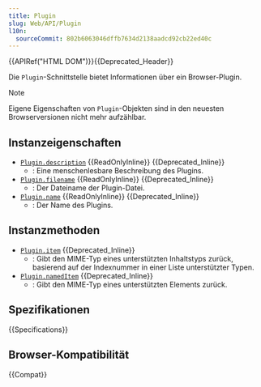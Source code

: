 ```yaml
---
title: Plugin
slug: Web/API/Plugin
l10n:
  sourceCommit: 802b6063046dffb7634d2138aadcd92cb22ed40c
---
```


{{APIRef("HTML DOM")}}{{Deprecated_Header}}

Die `Plugin`-Schnittstelle bietet Informationen über ein Browser-Plugin.

> [!NOTE]
> Eigene Eigenschaften von `Plugin`-Objekten sind in den neuesten Browserversionen nicht mehr aufzählbar.

## Instanzeigenschaften

- [`Plugin.description`](/de/docs/Web/API/Plugin/description) {{ReadOnlyInline}} {{Deprecated_Inline}}
  - : Eine menschenlesbare Beschreibung des Plugins.
- [`Plugin.filename`](/de/docs/Web/API/Plugin/filename) {{ReadOnlyInline}} {{Deprecated_Inline}}
  - : Der Dateiname der Plugin-Datei.
- [`Plugin.name`](/de/docs/Web/API/Plugin/name) {{ReadOnlyInline}} {{Deprecated_Inline}}
  - : Der Name des Plugins.

## Instanzmethoden

- [`Plugin.item`](/de/docs/Web/API/Plugin/item) {{Deprecated_Inline}}
  - : Gibt den MIME-Typ eines unterstützten Inhaltstyps zurück, basierend auf der Indexnummer in einer Liste unterstützter Typen.
- [`Plugin.namedItem`](/de/docs/Web/API/Plugin/namedItem) {{Deprecated_Inline}}
  - : Gibt den MIME-Typ eines unterstützten Elements zurück.

## Spezifikationen

{{Specifications}}

## Browser-Kompatibilität

{{Compat}}

